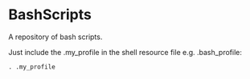 # BashScripts
A repository of bash scripts.

Just include the .my_profile in the shell resource file e.g. .bash_profile:

```
. .my_profile
```
